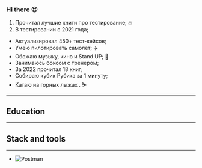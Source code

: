 ### Hi there 😍

1. Прочитал лучшие книги про тестирование; :fire:
2. В тестировании с 2021 года;
- Актуализировал 450+ тест-кейсов;
- Умею пилотировать самолёт; :airplane:
- Обожаю музыку, кино и Stand UP; :musical_note:
- Занимаюсь боксом с тренером;
- За 2022 прочитал 18 книг;
- Собираю кубик Рубика за 1 минуту;
- Катаю на горных лыжах . :skier:
---
## Education
---
## Stack and tools
---
- ![Postman](https://img.shields.io/badge/-Postman-000010?style=for-the-badge&logo=postman)
